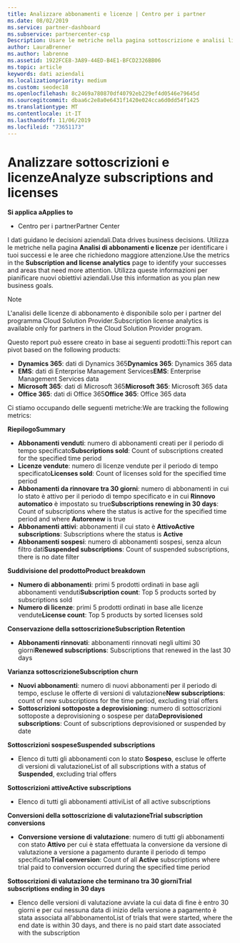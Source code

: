 ```yaml
---
title: Analizzare abbonamenti e licenze | Centro per i partner
ms.date: 08/02/2019
ms.service: partner-dashboard
ms.subservice: partnercenter-csp
Description: Usare le metriche nella pagina sottoscrizione e analisi licenze per identificare i successi e le aree che richiedono maggiore attenzione.
author: LauraBrenner
ms.author: labrenne
ms.assetid: 1922FCE8-3A89-44ED-B4E1-BFCD2326BB06
ms.topic: article
keywords: dati aziendali
ms.localizationpriority: medium
ms.custom: seodec18
ms.openlocfilehash: 8c2469a780870df40792eb229ef4d0546e79645d
ms.sourcegitcommit: dbaa6c2e8a0e6431f1420e024cca6d0dd54f1425
ms.translationtype: MT
ms.contentlocale: it-IT
ms.lasthandoff: 11/06/2019
ms.locfileid: "73651173"
---
```

# <a name="analyze-subscriptions-and-licenses"></a><span data-ttu-id="8e3e9-104">Analizzare sottoscrizioni e licenze</span><span class="sxs-lookup"><span data-stu-id="8e3e9-104">Analyze subscriptions and licenses</span></span> 

<span data-ttu-id="8e3e9-105">**Si applica a**</span><span class="sxs-lookup"><span data-stu-id="8e3e9-105">**Applies to**</span></span>

- <span data-ttu-id="8e3e9-106">Centro per i partner</span><span class="sxs-lookup"><span data-stu-id="8e3e9-106">Partner Center</span></span>

<span data-ttu-id="8e3e9-107">I dati guidano le decisioni aziendali.</span><span class="sxs-lookup"><span data-stu-id="8e3e9-107">Data drives business decisions.</span></span> <span data-ttu-id="8e3e9-108">Utilizza le metriche nella pagina **Analisi di abbonamenti e licenze** per identificare i tuoi successi e le aree che richiedono maggiore attenzione.</span><span class="sxs-lookup"><span data-stu-id="8e3e9-108">Use the metrics in the **Subscription and license analytics** page to identify your successes and areas that need more attention.</span></span> <span data-ttu-id="8e3e9-109">Utilizza queste informazioni per pianificare nuovi obiettivi aziendali.</span><span class="sxs-lookup"><span data-stu-id="8e3e9-109">Use this information as you plan new business goals.</span></span>

> [!NOTE]
> <span data-ttu-id="8e3e9-110">L'analisi delle licenze di abbonamento è disponibile solo per i partner del programma Cloud Solution Provider.</span><span class="sxs-lookup"><span data-stu-id="8e3e9-110">Subscription license analytics is available only for partners in the Cloud Solution Provider program.</span></span>


<span data-ttu-id="8e3e9-111">Questo report può essere creato in base ai seguenti prodotti:</span><span class="sxs-lookup"><span data-stu-id="8e3e9-111">This report can pivot based on the following products:</span></span>

 - <span data-ttu-id="8e3e9-112">**Dynamics 365**: dati di Dynamics 365</span><span class="sxs-lookup"><span data-stu-id="8e3e9-112">**Dynamics 365**: Dynamics 365 data</span></span>  
 - <span data-ttu-id="8e3e9-113">**EMS**: dati di Enterprise Management Services</span><span class="sxs-lookup"><span data-stu-id="8e3e9-113">**EMS**: Enterprise Management Services data</span></span>  
 - <span data-ttu-id="8e3e9-114">**Microsoft 365**: dati di Microsoft 365</span><span class="sxs-lookup"><span data-stu-id="8e3e9-114">**Microsoft 365**: Microsoft 365 data</span></span>  
 - <span data-ttu-id="8e3e9-115">**Office 365**: dati di Office 365</span><span class="sxs-lookup"><span data-stu-id="8e3e9-115">**Office 365**: Office 365 data</span></span>  


<span data-ttu-id="8e3e9-116">Ci stiamo occupando delle seguenti metriche:</span><span class="sxs-lookup"><span data-stu-id="8e3e9-116">We are tracking the following metrics:</span></span>

<span data-ttu-id="8e3e9-117">**Riepilogo**</span><span class="sxs-lookup"><span data-stu-id="8e3e9-117">**Summary**</span></span>  
 - <span data-ttu-id="8e3e9-118">**Abbonamenti venduti**: numero di abbonamenti creati per il periodo di tempo specificato</span><span class="sxs-lookup"><span data-stu-id="8e3e9-118">**Subscriptions sold**: Count of subscriptions created for the specified time period</span></span>  
 - <span data-ttu-id="8e3e9-119">**Licenze vendute**: numero di licenze vendute per il periodo di tempo specificato</span><span class="sxs-lookup"><span data-stu-id="8e3e9-119">**Licenses sold**: Count of licenses sold for the specified time period</span></span>   
 - <span data-ttu-id="8e3e9-120">**Abbonamenti da rinnovare tra 30 giorni**: numero di abbonamenti in cui lo stato è attivo per il periodo di tempo specificato e in cui **Rinnovo automatico** è impostato su true</span><span class="sxs-lookup"><span data-stu-id="8e3e9-120">**Subscriptions renewing in 30 days**: Count of subscriptions where the status is active for the specified time period and where **Autorenew** is true</span></span>
 - <span data-ttu-id="8e3e9-121">**Abbonamenti attivi**: abbonamenti il cui stato è **Attivo**</span><span class="sxs-lookup"><span data-stu-id="8e3e9-121">**Active subscriptions**: Subscriptions where the status is **Active**</span></span>  
 - <span data-ttu-id="8e3e9-122">**Abbonamenti sospesi**: numero di abbonamenti sospesi, senza alcun filtro dati</span><span class="sxs-lookup"><span data-stu-id="8e3e9-122">**Suspended subscriptions**: Count of suspended subscriptions, there is no date filter</span></span>  

<span data-ttu-id="8e3e9-123">**Suddivisione del prodotto**</span><span class="sxs-lookup"><span data-stu-id="8e3e9-123">**Product breakdown**</span></span>  
 - <span data-ttu-id="8e3e9-124">**Numero di abbonamenti**: primi 5 prodotti ordinati in base agli abbonamenti venduti</span><span class="sxs-lookup"><span data-stu-id="8e3e9-124">**Subscription count**: Top 5 products sorted by subscriptions sold</span></span>  
 - <span data-ttu-id="8e3e9-125">**Numero di licenze**: primi 5 prodotti ordinati in base alle licenze vendute</span><span class="sxs-lookup"><span data-stu-id="8e3e9-125">**License count**: Top 5 products by sorted licenses sold</span></span>

<span data-ttu-id="8e3e9-126">**Conservazione della sottoscrizione**</span><span class="sxs-lookup"><span data-stu-id="8e3e9-126">**Subscription Retention**</span></span>
 - <span data-ttu-id="8e3e9-127">**Abbonamenti rinnovati**: abbonamenti rinnovati negli ultimi 30 giorni</span><span class="sxs-lookup"><span data-stu-id="8e3e9-127">**Renewed subscriptions**: Subscriptions that renewed in the last 30 days</span></span>  

<span data-ttu-id="8e3e9-128">**Varianza sottoscrizione**</span><span class="sxs-lookup"><span data-stu-id="8e3e9-128">**Subscription churn**</span></span>  
 - <span data-ttu-id="8e3e9-129">**Nuovi abbonamenti**: numero di nuovi abbonamenti per il periodo di tempo, escluse le offerte di versioni di valutazione</span><span class="sxs-lookup"><span data-stu-id="8e3e9-129">**New subscriptions**: count of new subscriptions for the time period, excluding trial offers</span></span>  
 - <span data-ttu-id="8e3e9-130">**Sottoscrizioni sottoposte a deprovisioning**: numero di sottoscrizioni sottoposte a deprovisioning o sospese per data</span><span class="sxs-lookup"><span data-stu-id="8e3e9-130">**Deprovisioned subscriptions**: Count of subscriptions deprovisioned or suspended by date</span></span>  

<span data-ttu-id="8e3e9-131">**Sottoscrizioni sospese**</span><span class="sxs-lookup"><span data-stu-id="8e3e9-131">**Suspended subscriptions**</span></span>  
 - <span data-ttu-id="8e3e9-132">Elenco di tutti gli abbonamenti con lo stato **Sospeso**, escluse le offerte di versioni di valutazione</span><span class="sxs-lookup"><span data-stu-id="8e3e9-132">List of all subscriptions with a status of **Suspended**, excluding trial offers</span></span>  
  
<span data-ttu-id="8e3e9-133">**Sottoscrizioni attive**</span><span class="sxs-lookup"><span data-stu-id="8e3e9-133">**Active subscriptions**</span></span>
 - <span data-ttu-id="8e3e9-134">Elenco di tutti gli abbonamenti attivi</span><span class="sxs-lookup"><span data-stu-id="8e3e9-134">List of all active subscriptions</span></span>  

<span data-ttu-id="8e3e9-135">**Conversioni della sottoscrizione di valutazione**</span><span class="sxs-lookup"><span data-stu-id="8e3e9-135">**Trial subscription conversions**</span></span>  
 - <span data-ttu-id="8e3e9-136">**Conversione versione di valutazione**: numero di tutti gli abbonamenti con stato **Attivo** per cui è stata effettuata la conversione da versione di valutazione a versione a pagamento durante il periodo di tempo specificato</span><span class="sxs-lookup"><span data-stu-id="8e3e9-136">**Trial conversion**: Count of all **Active** subscriptions where trial paid to conversion occurred during the specified time period</span></span>  

<span data-ttu-id="8e3e9-137">**Sottoscrizioni di valutazione che terminano tra 30 giorni**</span><span class="sxs-lookup"><span data-stu-id="8e3e9-137">**Trial subscriptions ending in 30 days**</span></span>  
 - <span data-ttu-id="8e3e9-138">Elenco delle versioni di valutazione avviate la cui data di fine è entro 30 giorni e per cui nessuna data di inizio della versione a pagamento è stata associata all'abbonamento</span><span class="sxs-lookup"><span data-stu-id="8e3e9-138">List of trials that were started, where the end date is within 30 days, and there is no paid start date associated with the subscription</span></span>  

  